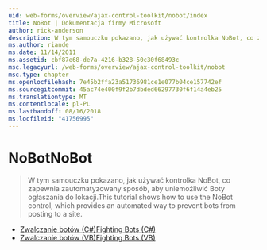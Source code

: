 ```yaml
---
uid: web-forms/overview/ajax-control-toolkit/nobot/index
title: NoBot | Dokumentacja firmy Microsoft
author: rick-anderson
description: W tym samouczku pokazano, jak używać kontrolka NoBot, co zapewnia zautomatyzowany sposób, aby uniemożliwić Boty ogłaszania do lokacji.
ms.author: riande
ms.date: 11/14/2011
ms.assetid: cbf87e68-de7a-4216-b328-50c30f68493c
msc.legacyurl: /web-forms/overview/ajax-control-toolkit/nobot
msc.type: chapter
ms.openlocfilehash: 7e45b2ffa23a51736981ce1e077b04ce157742ef
ms.sourcegitcommit: 45ac74e400f9f2b7dbded66297730f6f14a4eb25
ms.translationtype: MT
ms.contentlocale: pl-PL
ms.lasthandoff: 08/16/2018
ms.locfileid: "41756995"
---
```

<a name="nobot"></a><span data-ttu-id="506ed-103">NoBot</span><span class="sxs-lookup"><span data-stu-id="506ed-103">NoBot</span></span>
====================
> <span data-ttu-id="506ed-104">W tym samouczku pokazano, jak używać kontrolka NoBot, co zapewnia zautomatyzowany sposób, aby uniemożliwić Boty ogłaszania do lokacji.</span><span class="sxs-lookup"><span data-stu-id="506ed-104">This tutorial shows how to use the NoBot control, which provides an automated way to prevent bots from posting to a site.</span></span>


- [<span data-ttu-id="506ed-105">Zwalczanie botów (C#)</span><span class="sxs-lookup"><span data-stu-id="506ed-105">Fighting Bots (C#)</span></span>](fighting-bots-cs.md)
- [<span data-ttu-id="506ed-106">Zwalczanie botów (VB)</span><span class="sxs-lookup"><span data-stu-id="506ed-106">Fighting Bots (VB)</span></span>](fighting-bots-vb.md)
